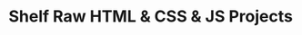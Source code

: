 # Shelf Raw HTML & CSS & JS Projects
<!-- 
## Notes

1. Each styling section for a project in this sheet will begin with `<Section name> Start` and ends with `<Section name> End`. To make it easy to access it later. -->
